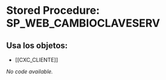 # Stored Procedure: SP_WEB_CAMBIOCLAVESERV

## Usa los objetos:
- [[CXC_CLIENTE]]

*No code available.*
